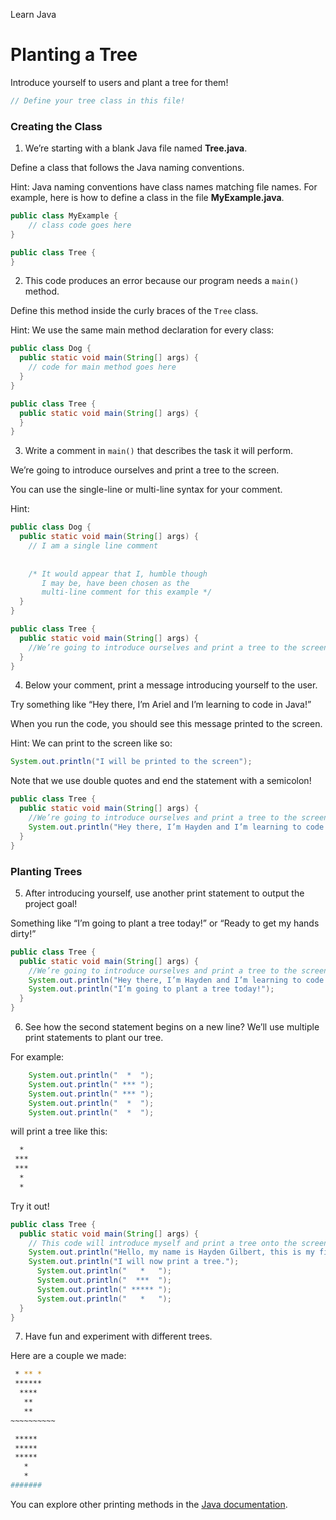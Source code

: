 Learn Java
# Planting a Tree

Introduce yourself to users and plant a tree for them!

```java
// Define your tree class in this file!
```

### Creating the Class
1. We’re starting with a blank Java file named **Tree.java**.

Define a class that follows the Java naming conventions.

Hint: Java naming conventions have class names matching file names.
For example, here is how to define a class in the file **MyExample.java**.
```java
public class MyExample {  
	// class code goes here
}
```

```java
public class Tree {
}
```

2. This code produces an error because our program needs a `main()` method.

Define this method inside the curly braces of the `Tree` class.

Hint: We use the same main method declaration for every class:
```java
public class Dog {
  public static void main(String[] args) {
    // code for main method goes here
  }
}
```

```java
public class Tree {
  public static void main(String[] args) {
  }
}
```

3. Write a comment in `main()` that describes the task it will perform.

We’re going to introduce ourselves and print a tree to the screen.

You can use the single-line or multi-line syntax for your comment.

Hint: 
```java
public class Dog {
  public static void main(String[] args) {
    // I am a single line comment
 
 
    /* It would appear that I, humble though
       I may be, have been chosen as the 
       multi-line comment for this example */
  }
}
```

```java
public class Tree {
  public static void main(String[] args) {
    //We’re going to introduce ourselves and print a tree to the screen. 
  }
}
```

4. Below your comment, print a message introducing yourself to the user.

Try something like “Hey there, I’m Ariel and I’m learning to code in Java!”

When you run the code, you should see this message printed to the screen.

Hint: We can print to the screen like so:
```java
System.out.println("I will be printed to the screen");
```
Note that we use double quotes and end the statement with a semicolon!

```java
public class Tree {
  public static void main(String[] args) {
    //We’re going to introduce ourselves and print a tree to the screen. 
    System.out.println("Hey there, I’m Hayden and I’m learning to code in Java!");
  }
}
```

### Planting Trees
5. After introducing yourself, use another print statement to output the project goal!

Something like “I’m going to plant a tree today!” or “Ready to get my hands dirty!”

```java
public class Tree {
  public static void main(String[] args) {
    //We’re going to introduce ourselves and print a tree to the screen. 
    System.out.println("Hey there, I’m Hayden and I’m learning to code in Java!");
    System.out.println("I’m going to plant a tree today!");
  }
}
```

6. See how the second statement begins on a new line? We’ll use multiple print statements to plant our tree.

For example:
```java
	System.out.println("  *  ");
    System.out.println(" *** ");
    System.out.println(" *** ");
    System.out.println("  *  ");
    System.out.println("  *  ");   
```

will print a tree like this:
```bash
  *  
 *** 
 *** 
  *  
  *  
```

Try it out!

```java
public class Tree {
  public static void main(String[] args) {
    // This code will introduce myself and print a tree onto the screen
    System.out.println("Hello, my name is Hayden Gilbert, this is my first Java Program.");
    System.out.println("I will now print a tree.");
      System.out.println("   *   ");
      System.out.println("  ***  ");
      System.out.println(" ***** ");
      System.out.println("   *   ");
  }
}
```

7. Have fun and experiment with different trees.

Here are a couple we made:
```bash
 * ** * 
 ****** 
  ****  
   **   
   **   
~~~~~~~~~~
```

```bash
 ***** 
 ***** 
 ***** 
   *   
   *   
#######
```

You can explore other printing methods in the [Java documentation](https://docs.oracle.com/javase/8/docs/api/java/lang/System.html#out).